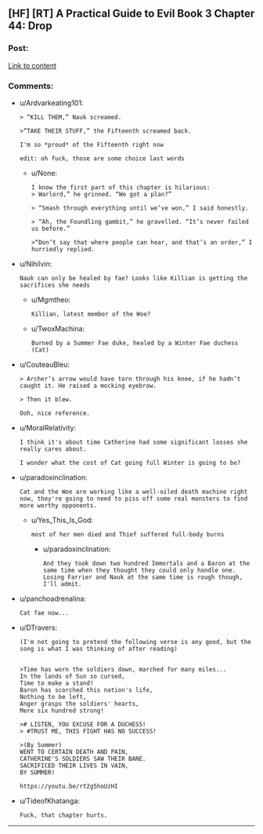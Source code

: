 ## [HF] [RT] A Practical Guide to Evil Book 3 Chapter 44: Drop

### Post:

[Link to content](https://practicalguidetoevil.wordpress.com/2017/11/15/chapter-44-drop/)

### Comments:

- u/Ardvarkeating101:
  ```
  > “KILL THEM,” Nauk screamed.

  >“TAKE THEIR STUFF,” the Fifteenth screamed back.

  I'm so *proud* of the Fifteenth right now

  edit: oh fuck, those are some choice last words
  ```

  - u/None:
    ```
    I know the first part of this chapter is hilarious:  
    > Warlord,” he grinned. “We got a plan?”

    > “Smash through everything until we’ve won,” I said honestly.    

    > “Ah, the Foundling gambit,” he gravelled. “It’s never failed us before.”  

    >“Don’t say that where people can hear, and that’s an order,” I hurriedly replied.
    ```

- u/Nihilvin:
  ```
  Nauk can only be healed by fae? Looks like Killian is getting the sacrifices she needs
  ```

  - u/Mgmtheo:
    ```
    Killian, latest member of the Woe?
    ```

  - u/TwoxMachina:
    ```
    Burned by a Summer Fae duke, healed by a Winter Fae duchess (Cat)
    ```

- u/CouteauBleu:
  ```
  > Archer’s arrow would have torn through his knee, if he hadn’t caught it. He raised a mocking eyebrow.

  > Then it blew.

  Ooh, nice reference.
  ```

- u/MoralRelativity:
  ```
  I think it's about time Catherine had some significant losses she really cares about.

  I wonder what the cost of Cat going full Winter is going to be?
  ```

- u/paradoxinclination:
  ```
  Cat and the Woe are working like a well-oiled death machine right now, they're going to need to piss off some real monsters to find more worthy opponents.
  ```

  - u/Yes_This_Is_God:
    ```
    most of her men died and Thief suffered full-body burns
    ```

    - u/paradoxinclination:
      ```
      And they took down two hundred Immortals and a Baron at the same time when they thought they could only handle one. Losing Farrier and Nauk at the same time is rough though, I'll admit.
      ```

- u/panchoadrenalina:
  ```
  Cat fae now...
  ```

- u/DTravers:
  ```
  (I'm not going to pretend the following verse is any good, but the song is what I was thinking of after reading) 


  >Time has worn the soldiers down, marched for many miles...   
  In the lands of Sun so cursed,   
  Time to make a stand!  
  Baron has scorched this nation's life,  
  Nothing to be left,  
  Anger grasps the soldiers' hearts,  
  Mere six hundred strong!  

  ># LISTEN, YOU EXCUSE FOR A DUCHESS!   
  > #TRUST ME, THIS FIGHT HAS NO SUCCESS!   

  >(By Summer)  
  WENT TO CERTAIN DEATH AND PAIN,  
  CATHERINE'S SOLDIERS SAW THEIR BANE.  
  SACRIFICED THEIR LIVES IN VAIN,   
  BY SUMMER!  

  https://youtu.be/rt2g5hoUzHI
  ```

- u/TideofKhatanga:
  ```
  Fuck, that chapter hurts.
  ```

---

